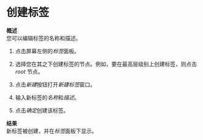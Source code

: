 # 创建标签

**概述**<br/>
您可以编辑标签的名称和描述。

1. 点击屏幕左侧的*标签*面板。

2. 选择您在其之下创建标签的节点。例如，要在最高层级别上创建标签，则点击
*root* 节点。

3. 点击*新建*按钮打开*新建标签*窗口。

4. 输入新标签的*名称*和*描述*。

5. 点击*确定*创建该标签。

**结果**<br/>
新标签被创建，并在*标签*面板下显示。
